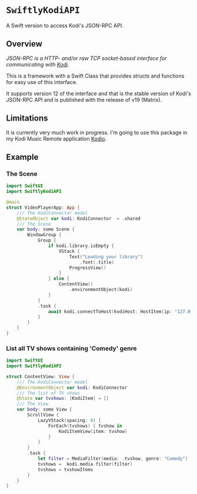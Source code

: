 # ``SwiftlyKodiAPI``

A Swift version to access Kodi's JSON-RPC API.

## Overview

*JSON-RPC is a HTTP- and/or raw TCP socket-based interface for communicating with [Kodi](https://kodi.tv).*

This is a framework with a Swift Class that provides structs and functions for easy use of this interface.

It supports version 12 of the interface and that is the stable version of Kodi's JSON-RPC API and is published with the release of v19 (Matrix).

## Limitations

It is currently very much work in progress. I'm going to use this package in my Kodi Music Remote application [Kodio](https://github.com/Desbeers/Kodio). 

## Example

### The Scene

```swift
import SwiftUI
import SwiftlyKodiAPI

@main
struct VideoPlayerApp: App {
    /// The KodiConnector model
    @StateObject var kodi: KodiConnector  = .shared
    /// The Scene
    var body: some Scene {
        WindowGroup {
            Group {
                if kodi.library.isEmpty {
                    VStack {
                        Text("Loading your library")
                            .font(.title)
                        ProgressView()
                    }
                } else {
                    ContentView()
                        .environmentObject(kodi)
                }
            }
            .task {
                await kodi.connectToHost(kodiHost: HostItem(ip: "127.0.0.1"))
            }
        }
    }
}
```

### List all TV shows containing 'Comedy' genre

```swift
import SwiftUI
import SwiftlyKodiAPI

struct ContentView: View {
    /// The KodiConnector model
    @EnvironmentObject var kodi: KodiConnector
    /// The list of TV shows
    @State var tvshows: [KodiItem] = []
    /// The View
    var body: some View {
        ScrollView {
            LazyVStack(spacing: 0) {
                ForEach(tvshows) { tvshow in
                    KodiItemView(item: tvshow)
                }
            }
        }
        .task {
            let filter = MediaFilter(media: .tvshow, genre: "Comedy")
            tvshows =  kodi.media.filter(filter)
            tvshows = tvshowItems
        }
    }
}
```
